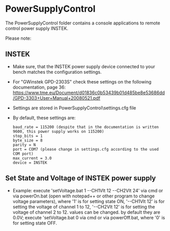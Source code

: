 # PowerSupplyControl

The PowerSupplyControl folder contains a console applications to remote control power supply INSTEK.

Please note:

## INSTEK

*	Make sure, that the INSTEK power supply device connected to your bench matches the configuration settings.
*	For "GWinstek GPD-2303S" check these settings on the following documentation, page 36: https://www.tme.eu/Document/d01836c0b53439b01d485be8e53686dd/GPD-3303+User+Manual+20080521.pdf
*	Settings are stored in PowerSupplyControl\settings.cfg file
*	By default, these settings are:

		baud_rate = 115200 (despite that in the documentation is written 9600, this power supply works on 115200)
		stop_bits = 1
		byte_size = 8
		parity = N
		port = COM7 (please change in settings.cfg according to the used COM port)
		max_current = 3.0
		device = INSTEK

## Set State and Voltage of INSTEK power supply

* 	Example: 
		execute 'setVoltage.bat 1 --CH1Vlt 12 --CH2Vlt 24' via cmd or via powerOn.bat (open with notepad++ or other program to change voltage parameters), where '1' is for setting state ON, '--CH1Vlt 12' is for setting the voltage of channel 1 to 12, '--CH2Vlt 12' is for setting the voltage of channel 2 to 12. values can be changed. by default they are 0.0V;
		execute 'setVoltage.bat 0 via cmd or via powerOff.bat, where '0' is for setting state OFF.                                                           